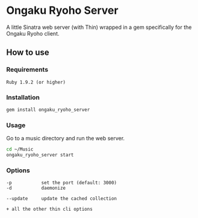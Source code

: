 # Ongaku Ryoho Server

A little Sinatra web server (with Thin) wrapped in a gem specifically for the Ongaku Ryoho client.

## How to use

### Requirements

`Ruby 1.9.2 (or higher)`

### Installation

```bash
gem install ongaku_ryoho_server
```

### Usage

Go to a music directory and run the web server.

```bash
cd ~/Music
ongaku_ryoho_server start
```

### Options

```
-p           set the port (default: 3000)
-d           daemonize

--update     update the cached collection

+ all the other thin cli options
```
